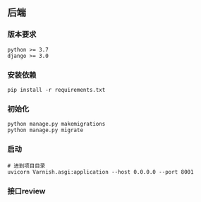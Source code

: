 ## 后端
### 版本要求
```
python >= 3.7
django >= 3.0
```
### 安装依赖
```
pip install -r requirements.txt
```
### 初始化
```
python manage.py makemigrations
python manage.py migrate
```

### 启动
```
# 进到项目目录 
uvicorn Varnish.asgi:application --host 0.0.0.0 --port 8001
```

### 接口review
```
```
